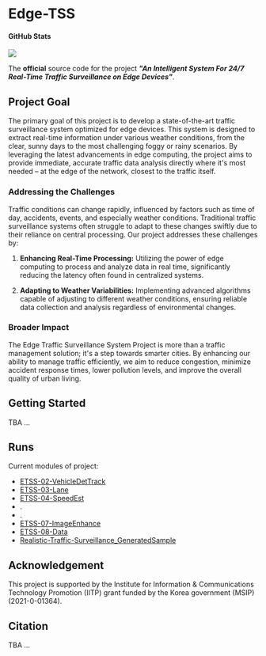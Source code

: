 # Edge-TSS  
  
#### GitHub Stats  
![](https://img.shields.io/github/downloads/SKKU-AutoLab-VSW/ETSS-01-Edge-TSS/total.svg)  
  
The **official** source code for the project _**"An Intelligent System For 24/7  Real-Time Traffic Surveillance on Edge Devices"**_.  

## Project Goal


The primary goal of this project is to develop a state-of-the-art traffic surveillance system optimized for edge devices. This system is designed to extract real-time information under various weather conditions, from the clear, sunny days to the most challenging foggy or rainy scenarios. By leveraging the latest advancements in edge computing, the project aims to provide immediate, accurate traffic data analysis directly where it's most needed – at the edge of the network, closest to the traffic itself.  


### Addressing the Challenges



Traffic conditions can change rapidly, influenced by factors such as time of day, accidents, events, and especially weather conditions. Traditional traffic surveillance systems often struggle to adapt to these changes swiftly due to their reliance on central processing. Our project addresses these challenges by:

1. **Enhancing Real-Time Processing:** Utilizing the power of edge computing to process and analyze data in real time, significantly reducing the latency often found in centralized systems.
    
2. **Adapting to Weather Variabilities:** Implementing advanced algorithms capable of adjusting to different weather conditions, ensuring reliable data collection and analysis regardless of environmental changes.

### Broader Impact

The Edge Traffic Surveillance System Project is more than a traffic management solution; it's a step towards smarter cities. By enhancing our ability to manage traffic efficiently, we aim to reduce congestion, minimize accident response times, lower pollution levels, and improve the overall quality of urban living.


## Getting Started  

TBA ...  
  
## Runs  

Current modules of project:
- [ETSS-02-VehicleDetTrack](https://github.com/SKKU-AutoLab-VSW/ETSS-02-VehicleDetTrack)
- [ETSS-03-Lane](https://github.com/SKKU-AutoLab-VSW/ETSS-03-LaneDet)
- [ETSS-04-SpeedEst](https://github.com/SKKU-AutoLab-VSW/ETSS-04-SpeedEst)
- .
- .
- [ETSS-07-ImageEnhance](https://github.com/SKKU-AutoLab-VSW/ETSS-07-ImageEnhance)
- [ETSS-08-Data](https://github.com/SKKU-AutoLab-VSW/ETSS-08-Data)
- [Realistic-Traffic-Surveillance_GeneratedSample](https://github.com/SKKU-AutoLab-VSW/Realistic-Traffic-Surveillance_GeneratedSample)
  
## Acknowledgement  

This project is supported by the Institute for Information & Communications   
Technology Promotion (IITP) grant funded by the Korea government (MSIP) (2021-0-01364).

## Citation 

TBA ...  
